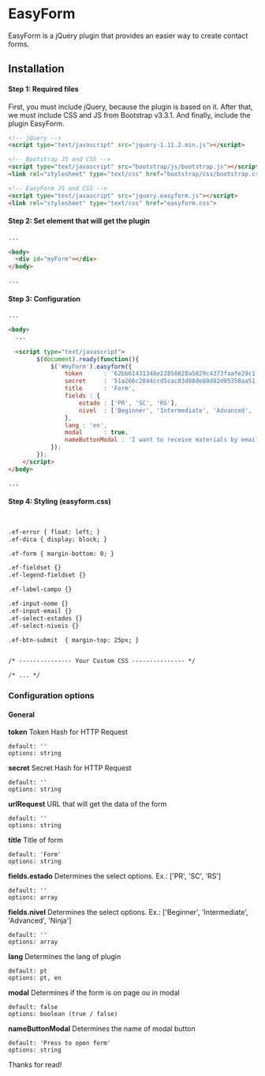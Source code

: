 # EasyForm

EasyForm is a jQuery plugin that provides an easier way to create contact forms.


## Installation

#### Step 1: Required files

First, you must include jQuery, because the plugin is based on it. After that, we must include CSS and JS from Bootstrap v3.3.1. And finally, include the plugin EasyForm.

```html
<!-- jQuery -->
<script type="text/javascript" src="jquery-1.11.2.min.js"></script>

<!-- Bootstrap JS and CSS -->
<script type="text/javascript" src="bootstrap/js/bootstrap.js"></script>
<link rel="stylesheet" type="text/css" href="bootstrap/css/bootstrap.css">

<!-- EasyForm JS and CSS -->
<script type="text/javascript" src="jquery.easyform.js"></script>
<link rel="stylesheet" type="text/css" href="easyform.css">
```

#### Step 2: Set element that will get the plugin

```html
...

<body>
  <div id="myForm"></div>
</body>

...
```

#### Step 3: Configuration

```html
...

<body>
  ...
  
  <script type="text/javascript">
		$(document).ready(function(){
			$('#myForm').easyform({
				token      : '62bb61431348e22850828a5829c4373faafe29c1',
				secret     : '51a266c2844ccd5cac83d88de88d82d05358aa51',
				title      : 'Form',
				fields : {
					estado : ['PR', 'SC', 'RS'],
					nivel  : ['Beginner', 'Intermediate', 'Advanced', 'Ninja']
				},
				lang : 'en',
				modal      : true,
				nameButtonModal : 'I want to receive materials by email'
			});
		});
	</script>
</body>

...
```

#### Step 4: Styling (easyform.css)

```html


.ef-error { float: left; }
.ef-dica { display: block; }

.ef-form { margin-bottom: 0; }

.ef-fieldset {}
.ef-legend-fieldset {}

.ef-label-campo {}

.ef-input-nome {}
.ef-input-email {}
.ef-select-estados {}
.ef-select-niveis {}

.ef-btn-submit  { margin-top: 25px; }


/* --------------- Your Custom CSS --------------- */

/* ... */


```

### Configuration options

#### General

**token**
Token Hash for HTTP Request
```
default: ''
options: string
```

**secret**
Secret Hash for HTTP Request
```
default: ''
options: string
```

**urlRequest**
URL that will get the data of the form
```
default: ''
options: string
```

**title**
Title of form
```
default: 'Form'
options: string
```

**fields.estado**
Determines the select options. Ex.: ['PR', 'SC', 'RS']
```
default: ''
options: array
```

**fields.nivel**
Determines the select options. Ex.: ['Beginner', 'Intermediate', 'Advanced', 'Ninja']
```
default: ''
options: array
```

**lang**
Determines the lang of plugin
```
default: pt
options: pt, en
```

**modal**
Determines if the form is on page ou in modal
```
default: false
options: boolean (true / false)
```

**nameButtonModal**
Determines the name of modal button
```
default: 'Press to open form'
options: string
```


Thanks for read!
